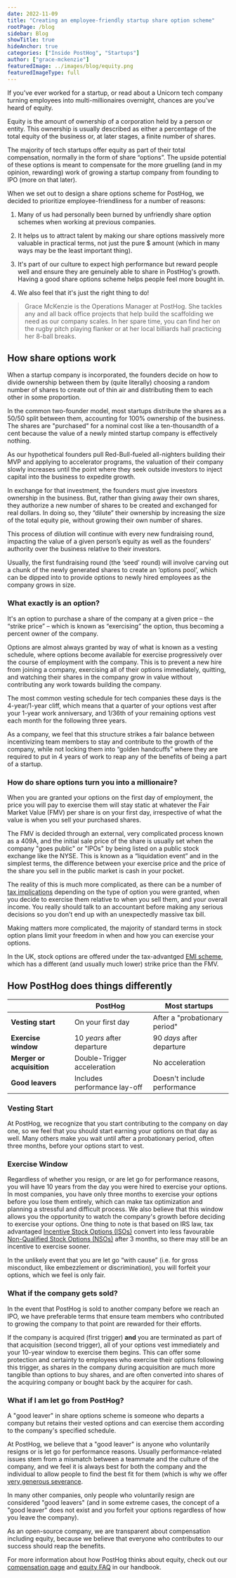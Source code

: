 ```yaml
---
date: 2022-11-09
title: "Creating an employee-friendly startup share option scheme"
rootPage: /blog
sidebar: Blog
showTitle: true
hideAnchor: true
categories: ["Inside PostHog", "Startups"]
author: ["grace-mckenzie"]
featuredImage: ../images/blog/equity.png
featuredImageType: full
---
```


If you’ve ever worked for a startup, or read about a Unicorn tech company turning employees into multi-millionaires overnight, chances are you've heard of equity.

Equity is the amount of ownership of a corporation held by a person or entity. This ownership is usually described as either a percentage of the total equity of the business or, at later stages, a finite number of shares. 

The majority of tech startups offer equity as part of their total compensation, normally in the form of share “options”. The upside potential of these options is meant to compensate for the more gruelling (and in my opinion, rewarding) work of growing a startup company from founding to IPO (more on that later).

When we set out to design a share options scheme for PostHog, we decided to prioritize employee-friendliness for a number of reasons:

1. Many of us had personally been burned by unfriendly share option schemes when working at previous companies.

2. It helps us to attract talent by making our share options massively more valuable in practical terms, not just the pure $ amount (which in many ways may be the least important thing).

3. It's part of our culture to expect high performance but reward people well and ensure they are genuinely able to share in PostHog's growth. Having a good share options scheme helps people feel more bought in.

4. We also feel that it's just the right thing to do!

> Grace McKenzie is the Operations Manager at PostHog. She tackles any and all back office projects that help build the scaffolding we need as our company scales. In her spare time, you can find her on the rugby pitch playing flanker or at her local billiards hall practicing her 8-ball breaks.

## How share options work

When a startup company is incorporated, the founders decide on how to divide ownership between them by (quite literally) choosing a random number of shares to create out of thin air and distributing them to each other in some proportion. 

In the common two-founder model, most startups distribute the shares as a 50/50 split between them, accounting for 100% ownership of the business. The shares are "purchased" for a nominal cost like a ten-thousandth of a cent because the value of a newly minted startup company is effectively nothing.

As our hypothetical founders pull Red-Bull-fueled all-nighters building their MVP and applying to accelerator programs, the valuation of their company slowly increases until the point where they seek outside investors to inject capital into the business to expedite growth. 

In exchange for that investment, the founders must give investors ownership in the business. But, rather than giving away their own shares, they authorize a new number of shares to be created and exchanged for real dollars. In doing so, they “dilute” their ownership by increasing the size of the total equity pie, without growing their own number of shares. 

This process of dilution will continue with every new fundraising round, impacting the value of a given person’s equity as well as the founders’ authority over the business relative to their investors.

Usually, the first fundraising round (the ‘seed’ round) will involve carving out a chunk of the newly generated shares to create an ‘options pool’, which can be dipped into to provide options to newly hired employees as the company grows in size. 

### What exactly is an option? 

It's an option to purchase a share of the company at a given price – the “strike price” – which is known as “exercising” the option, thus becoming a percent owner of the company. 

Options are almost always granted by way of what is known as a vesting schedule, where options become available for exercise progressively over the course of employment with the company. This is to prevent a new hire from joining a company, exercising all of their options immediately, quitting, and watching their shares in the company grow in value without contributing any work towards building the company. 

The most common vesting schedule for tech companies these days is the 4-year/1-year cliff, which means that a quarter of your options vest after your 1-year work anniversary, and 1/36th of your remaining options vest each month for the following three years. 

As a company, we feel that this structure strikes a fair balance between incentivizing team members to stay and contribute to the growth of the company, while not locking them into “golden handcuffs” where they are required to put in 4 years of work to reap any of the benefits of being a part of a startup.

### How do share options turn you into a millionaire? 

When you are granted your options on the first day of employment, the price you will pay to exercise them will stay static at whatever the Fair Market Value (FMV) per share is on your first day, irrespective of what the value is when you sell your purchased shares. 

The FMV is decided through an external, very complicated process known as a 409A, and the initial sale price of the share is usually set when the company "goes public" or "IPOs" by being listed on a public stock exchange like the NYSE. This is known as a “liquidation event” and in the simplest terms, the difference between your exercise price and the price of the share you sell in the public market is cash in your pocket. 

The reality of this is much more complicated, as there can be a number of [tax implications](https://secfi.com/learn/exercise-stock-options-tax-implications) depending on the type of option you were granted, when you decide to exercise them relative to when you sell them, and your overall income. You really should talk to an accountant before making any serious decisions so you don’t end up with an unexpectedly massive tax bill.

Making matters more complicated, the majority of standard terms in stock option plans limit your freedom in when and how you can exercise your options.

In the UK, stock options are offered under the tax-advantged [EMI scheme](https://theaccountancycloud.com/blogs/everything-you-need-to-know-about-the-emi-scheme), which has a different (and usually much lower) strike price than the FMV.

## How PostHog does things differently

|                           | **PostHog**                 | **Most startups**           |
|---------------------------|-----------------------------|------------------------------|
| **Vesting start**        | On your first day           | After a "probationary period"|
| **Exercise window**      | 10 _years_ after departure  | 90 _days_ after departure    |
| **Merger or acquisition** | Double-Trigger acceleration | No acceleration              |
| **Good leavers**         | Includes performance lay-off| Doesn't include performance  |

### Vesting Start

At PostHog, we recognize that you start contributing to the company on day one, so we feel that you should start earning your options on that day as well. Many others make you wait until after a probationary period, often three months, before your options start to vest.

### Exercise Window

Regardless of whether you resign, or are let go for performance reasons, you will have 10 years from the day you were hired to exercise your options. In most companies, you have only three months to exercise your options before you lose them entirely, which can make tax optimization and planning a stressful and difficult process. We also believe that this window allows you the opportunity to watch the company's growth before deciding to exercise your options. One thing to note is that based on IRS law, tax advantaged [Incentive Stock Options (ISOs)](https://www.investopedia.com/terms/i/iso.asp) convert into less favourable [Non-Qualified Stock Options (NSOs)](https://www.investopedia.com/terms/n/nso.asp) after 3 months, so there may still be an incentive to exercise sooner.

In the unlikely event that you are let go “with cause” (i.e. for gross misconduct, like embezzlement or discrimination), you will forfeit your options, which we feel is only fair.

### What if the company gets sold?

In the event that PostHog is sold to another company before we reach an IPO, we have preferable terms that ensure team members who contributed to growing the company to that point are rewarded for their efforts. 

If the company is acquired (first trigger) **and** you are terminated as part of that acquisition (second trigger), all of your options vest immediately and your 10-year window to exercise them begins. This can offer some protection and certainty to employees who exercise their options following this trigger, as shares in the company during acquisition are much more tangible than options to buy shares, and are often converted into shares of the acquiring company or bought back by the acquirer for cash.

### What if I am let go from PostHog?

A "good leaver" in share options scheme is someone who departs a company but retains their vested options and can exercise them according to the company's specified schedule. 

At PostHog, we believe that a "good leaver" is anyone who voluntarily resigns or is let go for performance reasons. Usually performance-related issues stem from a mismatch between a teammate and the culture of the company, and we feel it is always best for both the company and the individual to allow people to find the best fit for them (which is why we offer [very generous severance](https://posthog.com/handbook/people/compensation#severance).

In many other companies, only people who voluntarily resign are considered "good leavers" (and in some extreme cases, the concept of a "good leaver" does not exist and you forfeit your options regardless of how you leave the company).

As an open-source company, we are transparent about compensation including equity, because we believe that everyone who contributes to our success should reap the benefits. 

For more information about how PostHog thinks about equity, check out our [compensation page](/handbook/people/compensation) and [equity FAQ](/handbook/people/share-options) in our handbook.
